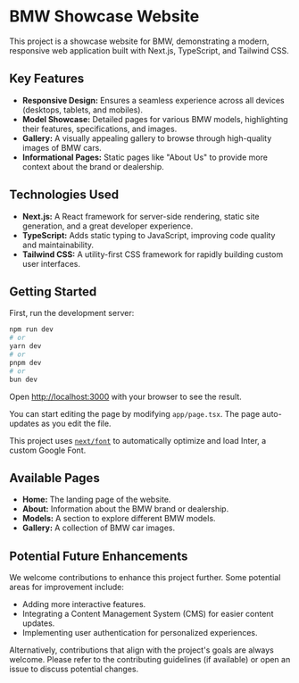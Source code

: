 # BMW Showcase Website

This project is a showcase website for BMW, demonstrating a modern, responsive web application built with Next.js, TypeScript, and Tailwind CSS.

## Key Features

*   **Responsive Design:** Ensures a seamless experience across all devices (desktops, tablets, and mobiles).
*   **Model Showcase:** Detailed pages for various BMW models, highlighting their features, specifications, and images.
*   **Gallery:** A visually appealing gallery to browse through high-quality images of BMW cars.
*   **Informational Pages:** Static pages like "About Us" to provide more context about the brand or dealership.

## Technologies Used

*   **Next.js:** A React framework for server-side rendering, static site generation, and a great developer experience.
*   **TypeScript:** Adds static typing to JavaScript, improving code quality and maintainability.
*   **Tailwind CSS:** A utility-first CSS framework for rapidly building custom user interfaces.

## Getting Started

First, run the development server:

```bash
npm run dev
# or
yarn dev
# or
pnpm dev
# or
bun dev
```

Open [http://localhost:3000](http://localhost:3000) with your browser to see the result.

You can start editing the page by modifying `app/page.tsx`. The page auto-updates as you edit the file.

This project uses [`next/font`](https://nextjs.org/docs/basic-features/font-optimization) to automatically optimize and load Inter, a custom Google Font.

## Available Pages

*   **Home:** The landing page of the website.
*   **About:** Information about the BMW brand or dealership.
*   **Models:** A section to explore different BMW models.
*   **Gallery:** A collection of BMW car images.

## Potential Future Enhancements

We welcome contributions to enhance this project further. Some potential areas for improvement include:

*   Adding more interactive features.
*   Integrating a Content Management System (CMS) for easier content updates.
*   Implementing user authentication for personalized experiences.

Alternatively, contributions that align with the project's goals are always welcome. Please refer to the contributing guidelines (if available) or open an issue to discuss potential changes.
